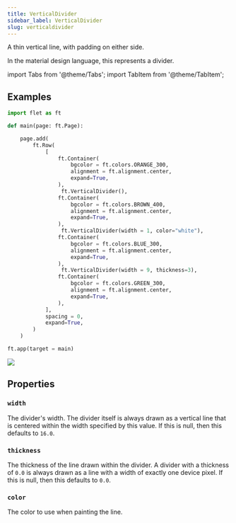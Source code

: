 ```yaml
---
title: VerticalDivider
sidebar_label: VerticalDivider
slug: verticaldivider
---
```


A thin vertical line, with padding on either side.

In the material design language, this represents a divider.

import Tabs from '@theme/Tabs';
import TabItem from '@theme/TabItem';

## Examples

<Tabs groupId="language">
  <TabItem value="python" label="Python" default>

```python
import flet as ft

def main(page: ft.Page):

    page.add(
        ft.Row(
            [
                ft.Container(
                    bgcolor = ft.colors.ORANGE_300,
                    alignment = ft.alignment.center,
                    expand=True,
                ),
                 ft.VerticalDivider(),
                ft.Container(
                    bgcolor = ft.colors.BROWN_400,
                    alignment = ft.alignment.center,
                    expand=True,
                ),
                 ft.VerticalDivider(width = 1, color="white"),
                ft.Container(
                    bgcolor = ft.colors.BLUE_300,
                    alignment = ft.alignment.center,
                    expand=True,
                ),
                 ft.VerticalDivider(width = 9, thickness=3),
                ft.Container(
                    bgcolor = ft.colors.GREEN_300,
                    alignment = ft.alignment.center,
                    expand=True,
                ),
            ],
            spacing = 0,
            expand=True,
        )
    )

ft.app(target = main)
```
  </TabItem>
</Tabs>

<img src="/img/docs/controls/vertical-divider/vertical-divider.png" className="screenshot-40" />

## Properties

### `width`

The divider's width. The divider itself is always drawn as a vertical line that is centered within the width specified by this value. If this is null, then this defaults to `16.0`.

### `thickness`

The thickness of the line drawn within the divider. A divider with a thickness of `0.0` is always drawn as a line with a width of exactly one device pixel. If this is null, then this defaults to `0.0`.

### `color`

The color to use when painting the line.